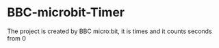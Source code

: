 # BBC-microbit-Timer
The project is created by BBC micro:bit, it is times and it counts seconds from 0 
